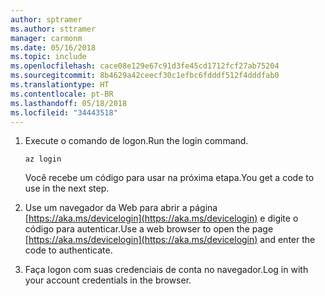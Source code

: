 ```yaml
---
author: sptramer
ms.author: sttramer
manager: carmonm
ms.date: 05/16/2018
ms.topic: include
ms.openlocfilehash: cace08e129e67c91d3fe45cd1712fcf27ab75204
ms.sourcegitcommit: 8b4629a42ceecf30c1efbc6fdddf512f4dddfab0
ms.translationtype: HT
ms.contentlocale: pt-BR
ms.lasthandoff: 05/18/2018
ms.locfileid: "34443518"
---
```

1. <span data-ttu-id="2bb97-101">Execute o comando de logon.</span><span class="sxs-lookup"><span data-stu-id="2bb97-101">Run the login command.</span></span>

    ```azurecli-interactive
    az login
    ```

   <span data-ttu-id="2bb97-102">Você recebe um código para usar na próxima etapa.</span><span class="sxs-lookup"><span data-stu-id="2bb97-102">You get a code to use in the next step.</span></span>

2. <span data-ttu-id="2bb97-103">Use um navegador da Web para abrir a página [https://aka.ms/devicelogin](https://aka.ms/devicelogin) e digite o código para autenticar.</span><span class="sxs-lookup"><span data-stu-id="2bb97-103">Use a web browser to open the page [https://aka.ms/devicelogin](https://aka.ms/devicelogin) and enter the code to authenticate.</span></span>

3. <span data-ttu-id="2bb97-104">Faça logon com suas credenciais de conta no navegador.</span><span class="sxs-lookup"><span data-stu-id="2bb97-104">Log in with your account credentials in the browser.</span></span>